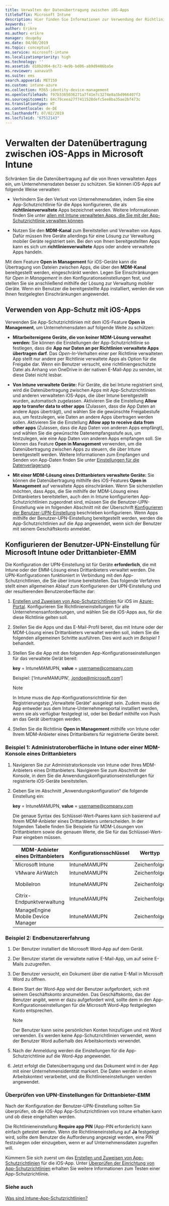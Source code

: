 ```yaml
---
title: Verwalten der Datenübertragung zwischen iOS-Apps
titleSuffix: Microsoft Intune
description: Hier finden Sie Informationen zur Verwendung der Richtlinien zur Verwaltung mobiler Apps in Microsoft Intune zum Verwalten der Datenübertragung zwischen Apps.
keywords: ''
author: Erikre
ms.author: erikre
manager: dougeby
ms.date: 04/08/2019
ms.topic: conceptual
ms.service: microsoft-intune
ms.localizationpriority: high
ms.technology: ''
ms.assetid: d10b2d64-8c72-4e9b-bd06-ab9d9486ba5e
ms.reviewer: aanavath
ms.suite: ems
search.appverid: MET150
ms.custom: intune-azure
ms.collection: M365-identity-device-management
ms.openlocfilehash: f97b3365036271a7f41e7c3274e8a3bd966407f3
ms.sourcegitcommit: 84c79ceea27f7411528defc5ee8ba35ae2bf473c
ms.translationtype: HT
ms.contentlocale: de-DE
ms.lasthandoff: 07/02/2019
ms.locfileid: "67512143"
---
```

# <a name="how-to-manage-data-transfer-between-ios-apps-in-microsoft-intune"></a>Verwalten der Datenübertragung zwischen iOS-Apps in Microsoft Intune

Schränken Sie die Datenübertragung auf die von Ihnen verwalteten Apps ein, um Unternehmensdaten besser zu schützen. Sie können iOS-Apps auf folgende Weise verwalten:

-   Verhindern Sie den Verlust von Unternehmensdaten, indem Sie eine App-Schutzrichtlinie für die Apps konfigurieren, die als **richtlinienverwaltete** Apps bezeichnet werden. Weitere Informationen finden Sie unter [allen mit Intune verwalteten Apps, die Sie mit der App-Schutzrichtlinie verwalten können](https://www.microsoft.com/cloud-platform/microsoft-intune-apps).

-   Nutzen Sie den **MDM-Kanal** zum Bereitstellen und Verwalten von Apps. Dafür müssen Ihre Geräte allerdings für eine Lösung zur Verwaltung mobiler Geräte registriert sein. Bei den von Ihnen bereitgestellten Apps kann es sich um **richtlinienverwaltete** Apps oder andere verwaltete Apps handeln.

Mit dem Feature **Open in Management** für iOS-Geräte kann die Übertragung von Dateien zwischen Apps, die über den **MDM-Kanal** bereitgestellt werden, eingeschränkt werden. Legen Sie Einschränkungen für *Open in Management* in den Konfigurationseinstellungen fest, und stellen Sie sie anschließend mithilfe der Lösung zur Verwaltung mobiler Geräte.  Wenn ein Benutzer die bereitgestellte App installiert, werden die von Ihnen festgelegten Einschränkungen angewendet.

## <a name="use-app-protection-with-ios-apps"></a>Verwenden von App-Schutz mit iOS-Apps
Verwenden Sie App-Schutzrichtlinien mit dem iOS-Feature **Open in Management**, um Unternehmensdaten auf folgende Weite zu schützen:

-   **Mitarbeitereigene Geräte, die von keiner MDM-Lösung verwaltet werden:** Sie können die Einstellungen der App-Schutzrichtlinie so festlegen, dass die **App nur Daten an per Richtlinien verwaltete Apps übertragen darf**. Das *Open-In*-Verhalten einer per Richtlinie verwalteten App stellt nur andere per Richtlinie verwaltete Apps als Option für die Freigabe dar. Wenn ein Benutzer versucht, eine richtliniengeschützte Datei als Anhang von OneDrive in der nativen E-Mail-App zu senden, ist diese Datei nicht lesbar.

-   **Von Intune verwaltete Geräte:** Für Geräte, die bei Intune registriert sind, wird die Datenübertragung zwischen Apps mit App-Schutzrichtlinien und anderen verwalteten iOS-Apps, die über Intune bereitgestellt wurden, automatisch zugelassen. Aktivieren Sie die Einstellung **Allow app to transfer data to other apps** (Zulassen, dass die App Daten an andere Apps überträgt), und wählen Sie die gewünschte Freigabestufe aus, um festzulegen, wie Daten an andere Apps übertragen werden sollen. Aktivieren Sie die Einstellung **Allow app to receive data from other apps** (Zulassen, dass die App Daten von anderen Apps empfängt), und wählen Sie die gewünschte Datenempfangsstufe aus, um festzulegen, wie eine App Daten von anderen Apps empfangen soll. Sie können das Feature **Open in Management** verwenden, um die Datenübertragung zwischen Apps zu steuern, die über Intune bereitgestellt werden. Weitere Informationen zum Empfangen und Senden von App-Daten finden Sie unter [Einstellungen für die Datenverlagerung](app-protection-policy-settings-ios.md#data-protection).   

-   **Mit einer MDM-Lösung eines Drittanbieters verwaltete Geräte:** Sie können die Datenübertragung mithilfe des iOS-Features **Open in Management** auf verwaltete Apps einschränken.
Wenn Sie sicherstellen möchten, dass Apps, die Sie mithilfe der MDM-Lösung eines Drittanbieters bereitstellen, auch den in Intune konfigurierten App-Schutzrichtlinien zugeordnet sind, müssen Sie die Benutzer-UPN-Einstellung wie im folgenden Abschnitt mit der Überschrift [Konfigurieren der Benutzer-UPN-Einstellung](#configure-user-upn-setting-for-microsoft-intune-or-third-party-emm) beschrieben konfigurieren. Wenn Apps mithilfe der Benutzer-UPN-Einstellung bereitgestellt werden, werden die App-Schutzrichtlinien auf die App angewendet, wenn sich der Benutzer mit seinem Geschäftskonto anmeldet.

## <a name="configure-user-upn-setting-for-microsoft-intune-or-third-party-emm"></a>Konfigurieren der Benutzer-UPN-Einstellung für Microsoft Intune oder Drittanbieter-EMM
Die Konfiguration der UPN-Einstellung ist für Geräte **erforderlich**, die mit Intune oder der EMM-Lösung eines Drittanbieters verwaltet werden. Die UPN-Konfigurationen funktioniert in Verbindung mit den App-Schutzrichtlinien, die Sie über Intune bereitstellen. Das folgende Verfahren stellt einen allgemeinen Ablauf zum Konfigurieren der UPN-Einstellung und der resultierenden Benutzeroberfläche dar:

1.  [Erstellen und Zuweisen von App-Schutzrichtlinien](app-protection-policies.md) für iOS im [Azure-Portal](https://portal.azure.com). Konfigurieren Sie Richtlinieneinstellungen für alle Unternehmensanforderungen, und wählen Sie die iOS-Apps aus, für die diese Richtlinie gelten soll.

2.  Stellen Sie die Apps und das E-Mail-Profil bereit, das mit Intune oder der MDM-Lösung eines Drittanbieters verwaltet werden soll, indem Sie die folgenden allgemeinen Schritte ausführen. Dies wird auch im *Beispiel 1* behandelt.

3.  Stellen Sie die App mit den folgenden App-Konfigurationseinstellungen für das verwaltete Gerät bereit:

      **key** = IntuneMAMUPN, **value** = <username@company.com>

      Beispiel: [‘IntuneMAMUPN’, ‚jondoe@microsoft.com‘]
      
       > [!NOTE]
       > In Intune muss die App-Konfigurationsrichtlinie für den Registrierungstyp „Verwaltete Geräte“ ausgelegt sein.
       > Zudem muss die App entweder aus dem Intune-Unternehmensportal installiert werden, wenn sie als verfügbar festgelegt ist, oder bei Bedarf mithilfe von Push an das Gerät übertragen werden. 

4.  Stellen Sie die Richtlinie **Open in Management** mithilfe von Intune oder Ihrem MDM-Anbieter eines Drittanbieters für registrierte Geräte bereit.


### <a name="example-1-admin-experience-in-intune-or-third-party-mdm-console"></a>Beispiel 1: Administratoroberfläche in Intune oder einer MDM-Konsole eines Drittanbieters

1. Navigieren Sie zur Administratorkonsole von Intune oder Ihres MDM-Anbieters eines Drittanbieters. Navigieren Sie zum Abschnitt der Konsole, in dem Sie die Anwendungskonfigurationseinstellungen für registrierte iOS-Geräte bereitstellen.

2. Geben Sie im Abschnitt „Anwendungskonfiguration“ die folgende Einstellung ein:

   **key** = IntuneMAMUPN, **value** = <username@company.com>

   Die genaue Syntax des Schlüssel-Wert-Paares kann sich basierend auf Ihrem MDM-Anbieter eines Drittanbieters unterscheiden. In der folgenden Tabelle finden Sie Beispiele für MDM-Lösungen von Drittanbietern sowie die genauen Werte, die Sie für das Schlüssel-Wert-Paar eingeben müssen.

   |MDM-Anbieter eines Drittanbieters| Konfigurationsschlüssel | Werttyp | Der Konfigurationswert|
   | ------- | ---- | ---- | ---- |
   |Microsoft Intune| IntuneMAMUPN | Zeichenfolge | {{UserPrincipalName}}|
   |VMware AirWatch| IntuneMAMUPN | Zeichenfolge | {UserPrincipalName}|
   |MobileIron | IntuneMAMUPN | Zeichenfolge | ${userUPN} **oder** ${userEmailAddress} |
   |Citrix-Endpunktverwaltung | IntuneMAMUPN | Zeichenfolge | ${user.userprincipalname} |
   |ManageEngine Mobile Device Manager | IntuneMAMUPN | Zeichenfolge | %upn% |


### <a name="example-2-end-user-experience"></a>Beispiel 2: Endbenutzererfahrung

1.  Der Benutzer installiert die Microsoft Word-App auf dem Gerät.

2.  Der Benutzer startet die verwaltete native E-Mail-App, um auf seine E-Mails zuzugreifen.

3.  Der Benutzer versucht, ein Dokument über die native E-Mail in Microsoft Word zu öffnen.

4.  Beim Start der Word-App wird der Benutzer aufgefordert, sich mit seinem Geschäftskonto anzumelden. Das Geschäftskonto, das der Benutzer angibt, wenn er dazu aufgefordert wird, sollte dem in den App-Konfigurationseinstellungen für die Microsoft Word-App festgelegten Konto entsprechen.

    > [!NOTE]
    > Der Benutzer kann seine persönlichen Konten hinzufügen und mit Word verwenden. Es werden keine App-Schutzrichtlinien verwendet, wenn der Benutzer Word außerhalb des Arbeitskontexts verwendet. 

5.  Nach der Anmeldung werden die Einstellungen für die App-Schutzrichtlinie auf die Word-App angewendet.

6.  Jetzt erfolgt die Datenübertragung und das Dokument wird in der App mit einer Unternehmensidentität markiert.  Die Daten werden in einem Arbeitskontext verarbeitet, und die Richtlinieneinstellungen werden angewendet. 

### <a name="validate-user-upn-setting-for-third-party-emm"></a>Überprüfen von UPN-Einstellungen für Drittanbieter-EMM

Nach der Konfiguration der Benutzer-UPN-Einstellung sollten Sie überprüfen, ob die iOS-App App-Schutzrichtlinien von Intune erhalten kann und ob diese eingehalten werden.

Die Richtlinieneinstellung **Require app PIN** (App-PIN erforderlich) kann einfach getestet werden. Wenn die Richtlinieneinstellung auf **Ja** festgelegt wird, sollte dem Benutzer die Aufforderung angezeigt werden, eine PIN festzulegen oder einzugeben, wenn er auf Unternehmensdaten zugreifen will.

Kümmern Sie sich zuerst um das [Erstellen und Zuweisen von App-Schutzrichtlinien](app-protection-policies.md) für die iOS-App. Unter [Überprüfen der Einrichtung von App-Schutzrichtlinien](app-protection-policies-validate.md) erhalten Sie weitere Informationen zum Testen einer App-Schutzrichtlinie.


### <a name="see-also"></a>Siehe auch
[Was sind Intune-App-Schutzrichtlinien?](app-protection-policy.md)
